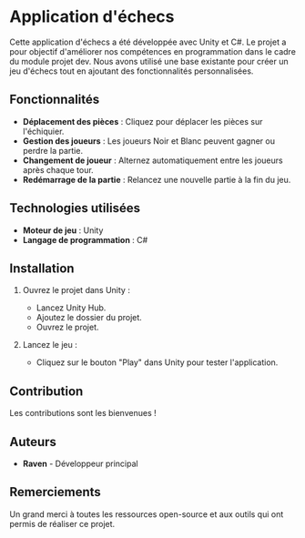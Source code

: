 # Application d'échecs

Cette application d'échecs a été développée avec Unity et C#. Le projet a pour objectif d'améliorer nos compétences en programmation dans le cadre du module projet dev. Nous avons utilisé une base existante pour créer un jeu d'échecs tout en ajoutant des fonctionnalités personnalisées.

## Fonctionnalités

- **Déplacement des pièces** : Cliquez pour déplacer les pièces sur l'échiquier.
- **Gestion des joueurs** : Les joueurs Noir et Blanc peuvent gagner ou perdre la partie.
- **Changement de joueur** : Alternez automatiquement entre les joueurs après chaque tour.
- **Redémarrage de la partie** : Relancez une nouvelle partie à la fin du jeu.

## Technologies utilisées

- **Moteur de jeu** : Unity
- **Langage de programmation** : C#

## Installation

1. Ouvrez le projet dans Unity :
    - Lancez Unity Hub.
    - Ajoutez le dossier du projet.
    - Ouvrez le projet.

2. Lancez le jeu :
    - Cliquez sur le bouton "Play" dans Unity pour tester l'application.

## Contribution

Les contributions sont les bienvenues ! 

## Auteurs

- **Raven** - Développeur principal
## Remerciements

Un grand merci à toutes les ressources open-source et aux outils qui ont permis de réaliser ce projet.

